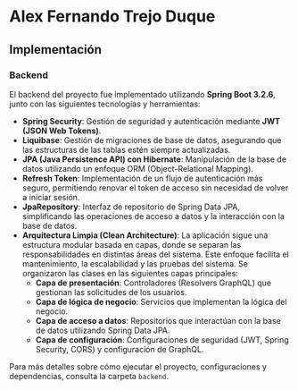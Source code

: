# Alex Fernando Trejo Duque

## **Implementación**

### **Backend**

El backend del proyecto fue implementado utilizando **Spring Boot 3.2.6**, junto con las siguientes tecnologías y herramientas:

- **Spring Security**: Gestión de seguridad y autenticación mediante **JWT (JSON Web Tokens)**.
- **Liquibase**: Gestión de migraciones de base de datos, asegurando que las estructuras de las tablas estén siempre actualizadas.
- **JPA (Java Persistence API) con Hibernate**: Manipulación de la base de datos utilizando un enfoque ORM (Object-Relational Mapping).
- **Refresh Token**: Implementación de un flujo de autenticación más seguro, permitiendo renovar el token de acceso sin necesidad de volver a iniciar sesión.
- **JpaRepository**: Interfaz de repositorio de Spring Data JPA, simplificando las operaciones de acceso a datos y la interacción con la base de datos.
- **Arquitectura Limpia (Clean Architecture)**: 
  La aplicación sigue una estructura modular basada en capas, donde se separan las responsabilidades en distintas áreas del sistema. Este enfoque facilita el mantenimiento, la escalabilidad y las pruebas del sistema. Se organizaron las clases en las siguientes capas principales:
  - **Capa de presentación**: Controladores (Resolvers GraphQL) que gestionan las solicitudes de los usuarios.
  - **Capa de lógica de negocio**: Servicios que implementan la lógica del negocio.
  - **Capa de acceso a datos**: Repositorios que interactúan con la base de datos utilizando Spring Data JPA.
  - **Capa de configuración**: Configuraciones de seguridad (JWT, Spring Security, CORS) y configuración de GraphQL.

Para más detalles sobre cómo ejecutar el proyecto, configuraciones y dependencias, consulta la carpeta `backend`.
